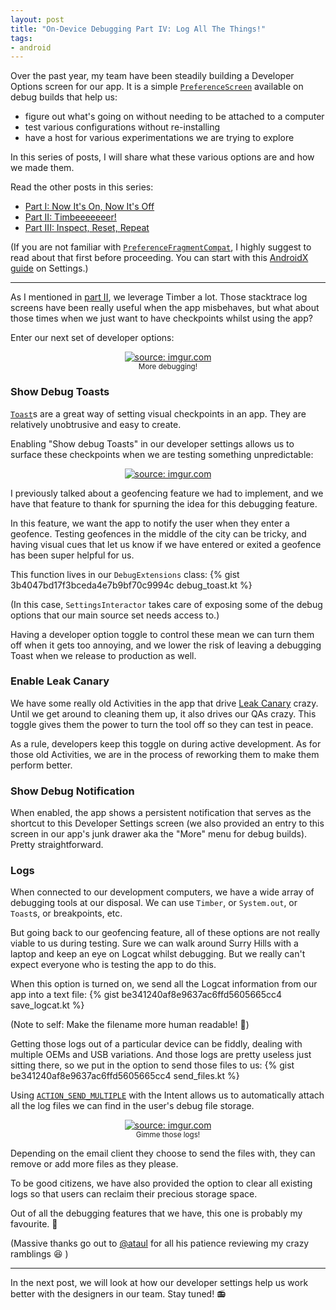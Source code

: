 ```yaml
---
layout: post
title: "On-Device Debugging Part IV: Log All The Things!"
tags:
- android
---
```

Over the past year, my team have been steadily building a Developer Options screen for our app. It is a simple [`PreferenceScreen`](https://developer.android.com/reference/androidx/preference/PreferenceScreen.html) available on debug builds that help us:
- figure out what's going on without needing to be attached to a computer
- test various configurations without re-installing
- have a host for various experimentations we are trying to explore

In this series of posts, I will share what these various options are and how we made them.

Read the other posts in this series:
- [Part I: Now It's On, Now It's Off](https://zarah.dev/2019/06/22/debug-options-toggles.html)
- [Part II: Timbeeeeeeer!](https://zarah.dev/2019/06/24/debug-options-timber.html)
- [Part III: Inspect, Reset, Repeat](https://zarah.dev/2019/07/01/debug-options-info.html)

(If you are not familiar with [`PreferenceFragmentCompat`](https://developer.android.com/reference/kotlin/androidx/preference/PreferenceFragmentCompat.html), I highly suggest to read about that first before proceeding. You can start with this [AndroidX guide](https://developer.android.com/guide/topics/ui/settings.html) on Settings.)

---

As I mentioned in [part II](2019-06-24-debug-options-timber.md), we leverage Timber a lot. Those stacktrace log screens have been really useful when the app misbehaves, but what about those times when we just want to have checkpoints whilst using the app?

Enter our next set of developer options:
<center><a href="https://imgur.com/asPf70G"><img src="https://i.imgur.com/asPf70G.png" title="source: imgur.com" /></a><br />
<small>More debugging!</small></center>

### Show Debug Toasts

[`Toast`](https://developer.android.com/guide/topics/ui/notifiers/toasts)s are a great way of setting visual checkpoints in an app. They are relatively unobtrusive and easy to create.

Enabling "Show debug Toasts" in our developer settings allows us to surface these checkpoints when we are testing something unpredictable:

<center><a href="https://imgur.com/9us9Y6I"><img src="https://i.imgur.com/9us9Y6I.png?1" title="source: imgur.com" /></a><br />
<small></small></center>

I previously talked about a geofencing feature we had to implement, and we have that feature to thank for spurning the idea for this debugging feature.

In this feature, we want the app to notify the user when they enter a geofence. Testing geofences in the middle of the city can be tricky, and having visual cues that let us know if we have entered or exited a geofence has been super helpful for us.

This function lives in our `DebugExtensions` class:
{% gist 3b4047bd17f3bceda4e7b9bf70c9994c debug_toast.kt %}

(In this case, `SettingsInteractor` takes care of exposing some of the debug options that our main source set needs access to.)

Having a developer option toggle to control these mean we can turn them off when it gets too annoying, and we lower the risk of leaving a debugging Toast when we release to production as well.

### Enable Leak Canary

We have some really old Activities in the app that drive [Leak Canary](https://github.com/square/leakcanary) crazy. Until we get around to cleaning them up, it also drives our QAs crazy. This toggle gives them the power to turn the tool off so they can test in peace.

As a rule, developers keep this toggle on during active development. As for those old Activities, we are in the process of reworking them to make them perform better.

### Show Debug Notification

When enabled, the app shows a persistent notification that serves as the shortcut to this Developer Settings screen (we also provided an entry to this screen in our app's junk drawer aka the "More" menu for debug builds). Pretty straightforward. 

### Logs

When connected to our development computers, we have  a wide array of debugging tools at our disposal. We can use `Timber`, or `System.out`, or `Toast`s, or breakpoints, etc.

But going back to our geofencing feature, all of these options are not really viable to us during testing. Sure we can walk around Surry Hills with a laptop and keep an eye on Logcat whilst debugging. But we really can't expect everyone who is testing the app to do this.

When this option is turned on, we send all the Logcat information from  our app into a text file:
{% gist be341240af8e9637ac6ffd5605665cc4 save_logcat.kt %}

(Note to self: Make the filename more human readable! :thinking:)

Getting those logs out of a particular device can be fiddly, dealing with multiple OEMs and USB variations. And those logs are pretty useless just sitting there, so we put in the option to send those files to us:
{% gist be341240af8e9637ac6ffd5605665cc4 send_files.kt %}

Using [`ACTION_SEND_MULTIPLE`](https://developer.android.com/training/sharing/send#send-multiple-content) with the Intent allows us to automatically attach all the log files we can find in the user's debug file storage. 

<center><a href="https://imgur.com/VOIY4yq"><img src="https://i.imgur.com/VOIY4yq.png?1" title="source: imgur.com" /></a><br/>
<small>Gimme those logs!</small></center>

Depending on the email client they choose to send the files with, they can remove or add more files as they please.

To be good citizens, we have also provided the option to clear all existing logs so that users can reclaim their precious storage space.

Out of all the debugging features that we have, this one is probably my favourite. :green_heart:

(Massive thanks go out to [@ataul](https://twitter.com/ataulm) for all his patience reviewing my crazy ramblings :laughing: )

---

In the next post, we will look at how our developer settings help us work better with the designers in our team. Stay tuned! :radio:

